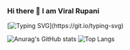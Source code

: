 ### Hi there 👋 I am Viral Rupani  
[![Typing SVG](https://readme-typing-svg.herokuapp.com?color=FFFFFF&lines=.........................)](https://git.io/typing-svg)

![Anurag's GitHub stats](https://github-readme-stats.vercel.app/api?username=casmpy&show_icons=true&theme=onedark)
![Top Langs](https://github-readme-stats.vercel.app/api/top-langs/?username=casmpy&layout=compact&theme=onedark)
